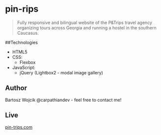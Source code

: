 # pin-rips
> Fully responsive and bilingual website of the P&Trips travel agency organizing tours across Georgia and running a hostel in the southern Caucasus.

##Technologies
* HTML5
* CSS:
  - Flexbox
* JavaScript:
  - jQuery (Lightbox2 - modal image gallery)
  
## Author
Bartosz Wojcik @carpathiandev - feel free to contact me!

## Live
[pin-trips.com](https://pin-trips.com)
  
 

  
